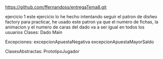 https://github.com/ffernandoss/entregaTema8.git

ejercicio 1
este ejercicio lo he hecho intentando seguir el patron de disñeo factory para practicar, he usado este patron ya que el numero de fichas, la animacion y el numero de caras del dado va a ser igual en todos los usuarios
Clases:
Dado
Main

Excepciones:
excepcionApuestaNegativa
excepcionApuestaMayorSaldo

ClasesAbstractas:
PrototipoJugador
